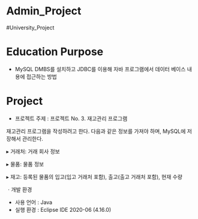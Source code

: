# Admin_Project

#University_Project

# Education Purpose
- MySQL DMBS를 설치하고 JDBC를 이용해 자바 프로그램에서 데이터 베이스 내용에 접근하는 방법


# Project
- 프로젝트 주제 : 프로젝트 No. 3. 재고관리 프로그램

재고관리 프로그램을 작성하려고 한다. 다음과 같은 정보를 가져야 하며, MySQL에 저장해서 관리한다. 

▸ 거래처: 거래 회사 정보

▸ 물품: 물품 정보

▸ 재고: 등록된 물품의 입고(입고 거래처 포함), 출고(출고 거래처 포함), 현재 수량


ㆍ개발 환경
- 사용 언어 : Java
- 실행 환경 : Eclipse IDE 2020-06 (4.16.0)

